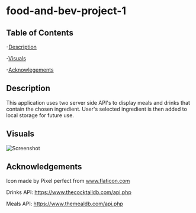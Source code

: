 # food-and-bev-project-1

## Table of Contents

-[Description](#description)

-[Visuals](#visuals)

-[Acknowlegements](#acknowledgements)

## Description

This application uses two server side API's to display meals and drinks that contain the chosen ingredient. User's selected ingredient is then added to local storage for future use. 

## Visuals
![Screenshot](/images/Screenshot%202022-12-14%20at%201.50.55%20PM.png)

## Acknowledgements

Icon made by Pixel perfect from www.flaticon.com

Drinks API: https://www.thecocktaildb.com/api.php

Meals API: https://www.themealdb.com/api.php
